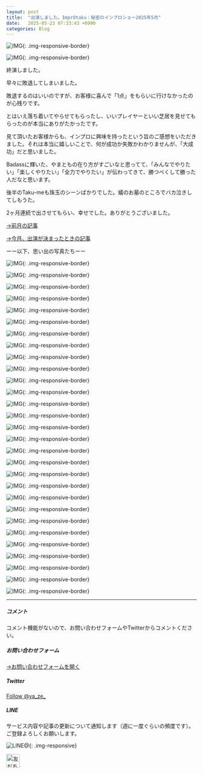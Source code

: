 ```yaml
---
layout: post
title:  "出演しました。ImprOtaku：秘密のインプロショー2025年5月"
date:   2025-05-23 07:33:43 +0900
categories: Blog
---
```



![IMG]({{site.baseurl}}/img/2025/20250523_01.jpg){: .img-responsive-border}

![IMG]({{site.baseurl}}/img/2025/20250523_02.jpg){: .img-responsive-border}

終演しました。

早々に敗退してしまいました。

敗退するのはいいのですが、お客様に喜んで「1点」をもらいに行けなかったのが心残りです。

とはいえ落ち着いてやらせてもらったし、いいプレイヤーといい芝居を見せてもらったのが本当にありがたかったです。

見て頂いたお客様からも、インプロに興味を持ったという旨のご感想をいただきました。それは本当に嬉しいことで、何が成功か失敗かわかりませんが、「大成功」だと思いました。

Badassに輝いた、やまともの在り方がすごいなと思ってて、「みんなでやりたい」「楽しくやりたい」「全力でやりたい」が伝わってきて、勝つべくして勝った人だなと思います。

後半のTaku-meも珠玉のシーンばかりでした。蟻のお墓のところでバカ泣きしてしもうた。

2ヶ月連続で出させてもらい、幸せでした。ありがとうございました。


[→前月の記事](https://naoshigenakanoyaze.github.io/blog/2025/04/25/ImprOtaku/)

[→今月、出演が決まったときの記事](https://naoshigenakanoyaze.github.io/blog/2025/05/08/ImprOtaku/)


ーー以下、思い出の写真たちーー



![IMG]({{site.baseurl}}/img/2025/20250523_03.jpg){: .img-responsive-border}

![IMG]({{site.baseurl}}/img/2025/20250523_04.jpg){: .img-responsive-border}

![IMG]({{site.baseurl}}/img/2025/20250523_05.jpg){: .img-responsive-border}

![IMG]({{site.baseurl}}/img/2025/20250523_06.jpg){: .img-responsive-border}

![IMG]({{site.baseurl}}/img/2025/20250523_07.jpg){: .img-responsive-border}

![IMG]({{site.baseurl}}/img/2025/20250523_08.jpg){: .img-responsive-border}

![IMG]({{site.baseurl}}/img/2025/20250523_09.jpg){: .img-responsive-border}

![IMG]({{site.baseurl}}/img/2025/20250523_10.jpg){: .img-responsive-border}

![IMG]({{site.baseurl}}/img/2025/20250523_11.jpg){: .img-responsive-border}

![IMG]({{site.baseurl}}/img/2025/20250523_12.jpg){: .img-responsive-border}

![IMG]({{site.baseurl}}/img/2025/20250523_13.jpg){: .img-responsive-border}

![IMG]({{site.baseurl}}/img/2025/20250523_14.jpg){: .img-responsive-border}

![IMG]({{site.baseurl}}/img/2025/20250523_15.jpg){: .img-responsive-border}

![IMG]({{site.baseurl}}/img/2025/20250523_16.jpg){: .img-responsive-border}

![IMG]({{site.baseurl}}/img/2025/20250523_17.jpg){: .img-responsive-border}

![IMG]({{site.baseurl}}/img/2025/20250523_18.jpg){: .img-responsive-border}

![IMG]({{site.baseurl}}/img/2025/20250523_19.jpg){: .img-responsive-border}

![IMG]({{site.baseurl}}/img/2025/20250523_20.jpg){: .img-responsive-border}

![IMG]({{site.baseurl}}/img/2025/20250523_21.jpg){: .img-responsive-border}

![IMG]({{site.baseurl}}/img/2025/20250523_22.jpg){: .img-responsive-border}

![IMG]({{site.baseurl}}/img/2025/20250523_23.jpg){: .img-responsive-border}

![IMG]({{site.baseurl}}/img/2025/20250523_24.jpg){: .img-responsive-border}

![IMG]({{site.baseurl}}/img/2025/20250523_25.jpg){: .img-responsive-border}

![IMG]({{site.baseurl}}/img/2025/20250523_26.jpg){: .img-responsive-border}

![IMG]({{site.baseurl}}/img/2025/20250523_27.jpg){: .img-responsive-border}

![IMG]({{site.baseurl}}/img/2025/20250523_28.jpg){: .img-responsive-border}

![IMG]({{site.baseurl}}/img/2025/20250523_29.jpg){: .img-responsive-border}

![IMG]({{site.baseurl}}/img/2025/20250523_30.jpg){: .img-responsive-border}

![IMG]({{site.baseurl}}/img/2025/20250523_31.jpg){: .img-responsive-border}






---
##### コメント
コメント機能がないので、お問い合わせフォームやTwitterからコメントください。

##### お問い合わせフォーム
[→お問い合わせフォームを開く]({{site.baseurl}}/docs/contact/)

##### Twitter

<a href="https://twitter.com/ya_ze_?ref_src=twsrc%5Etfw" class="twitter-follow-button" data-show-count="false">Follow @ya_ze_</a><script async src="https://platform.twitter.com/widgets.js" charset="utf-8"></script>


##### LINE

サービス内容や記事の更新について通知します（週に一度ぐらいの頻度です）。
ご登録よろしくお願いします。

![LINE@]({{site.baseurl}}/img/lineat.png){: .img-responsive}

<a href="https://line.me/R/ti/p/%40tqt3140x"><img height="36" border="0" alt="友だち追加" src="https://scdn.line-apps.com/n/line_add_friends/btn/ja.png"></a>
